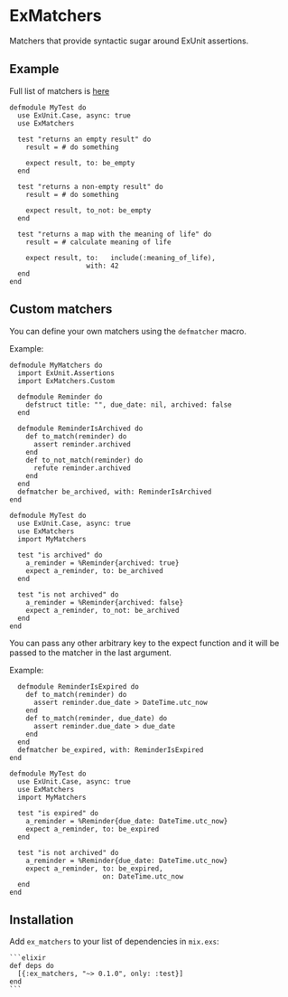# ExMatchers

Matchers that provide syntactic sugar around ExUnit assertions.

## Example

Full list of matchers is [here](https://github.com/10Pines/ex_matchers/wiki)

```
defmodule MyTest do
  use ExUnit.Case, async: true
  use ExMatchers

  test "returns an empty result" do
    result = # do something

    expect result, to: be_empty
  end

  test "returns a non-empty result" do
    result = # do something

    expect result, to_not: be_empty
  end

  test "returns a map with the meaning of life" do
    result = # calculate meaning of life

    expect result, to:   include(:meaning_of_life),
                   with: 42
  end
end

```

## Custom matchers

You can define your own matchers using the `defmatcher` macro.

Example:

```
defmodule MyMatchers do
  import ExUnit.Assertions
  import ExMatchers.Custom

  defmodule Reminder do
    defstruct title: "", due_date: nil, archived: false
  end

  defmodule ReminderIsArchived do
    def to_match(reminder) do
      assert reminder.archived
    end
    def to_not_match(reminder) do
      refute reminder.archived
    end
  end
  defmatcher be_archived, with: ReminderIsArchived
end

defmodule MyTest do
  use ExUnit.Case, async: true
  use ExMatchers
  import MyMatchers

  test "is archived" do
    a_reminder = %Reminder{archived: true}
    expect a_reminder, to: be_archived
  end

  test "is not archived" do
    a_reminder = %Reminder{archived: false}
    expect a_reminder, to_not: be_archived
  end
end
```

You can pass any other arbitrary key to the expect function and it will be passed to the matcher in the last argument.

Example:
```
  defmodule ReminderIsExpired do
    def to_match(reminder) do
      assert reminder.due_date > DateTime.utc_now
    end
    def to_match(reminder, due_date) do
      assert reminder.due_date > due_date
    end
  end
  defmatcher be_expired, with: ReminderIsExpired
end

defmodule MyTest do
  use ExUnit.Case, async: true
  use ExMatchers
  import MyMatchers

  test "is expired" do
    a_reminder = %Reminder{due_date: DateTime.utc_now}
    expect a_reminder, to: be_expired
  end

  test "is not archived" do
    a_reminder = %Reminder{due_date: DateTime.utc_now}
    expect a_reminder, to: be_expired,
                       on: DateTime.utc_now
  end
end
```

## Installation

Add `ex_matchers` to your list of dependencies in `mix.exs`:

    ```elixir
    def deps do
      [{:ex_matchers, "~> 0.1.0", only: :test}]
    end
    ```

